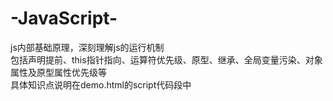 # -JavaScript-
js内部基础原理，深刻理解js的运行机制<br>
包括声明提前、this指针指向、运算符优先级、原型、继承、全局变量污染、对象属性及原型属性优先级等<br>具体知识点说明在demo.html的script代码段中
